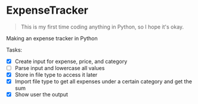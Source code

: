 # ExpenseTracker

> This is my first time coding anything in Python, so I hope it's okay.

Making an expense tracker in Python

Tasks:

- [x] Create input for expense, price, and category
- [ ] Parse input and lowercase all values
- [x] Store in file type to access it later
- [x] Import file type to get all expenses under a certain category and get the sum
- [x] Show user the output
